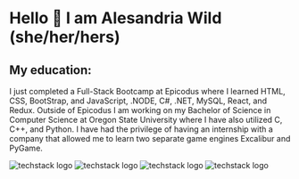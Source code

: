 # Hello 👋 I am Alesandria Wild (she/her/hers) 

## My education:

I just completed a Full-Stack Bootcamp at Epicodus where I learned HTML, CSS, BootStrap, and JavaScript, .NODE, C#, .NET, MySQL, React, and Redux. Outside of Epicodus I am working on my Bachelor of Science in Computer Science at Oregon State University where I have also utilized C, C++, and Python. I have had the privilege of having an internship with a company that allowed me to learn two separate game engines Excalibur and PyGame.

![techstack logo](https://readme-components.vercel.app/api?component=logo&logo=javascript&text=true&animation=spin&fill=000000)
![techstack logo](https://readme-components.vercel.app/api?component=logo&logo=csharp&text=true&animation=spin&fill=307958)
![techstack logo](https://readme-components.vercel.app/api?component=logo&logo=react&text=true&animation=spin)
![techstack logo](https://readme-components.vercel.app/api?component=logo&logo=redux&text=true&animation=spin&fill=1b8b6c)
